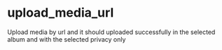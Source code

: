 # upload_media_url
Upload media by url and it should uploaded successfully in the selected album and with the selected privacy only
